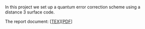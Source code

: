 In this project we set up a quantum error correction scheme using a distance 3 surface code.

The report document: [[TEX](./tex/report.tex)][[PDF](./tex/report.pdf)]
